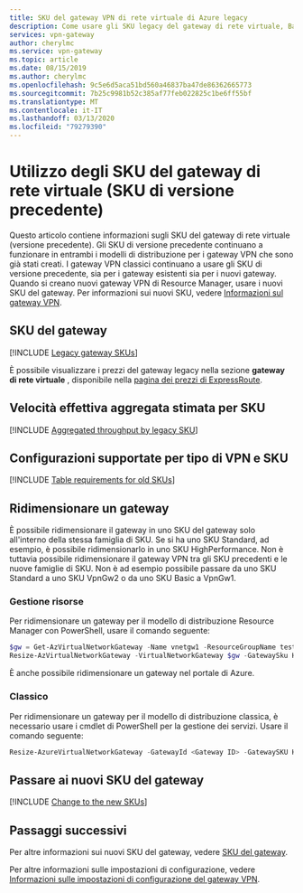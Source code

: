 ```yaml
---
title: SKU del gateway VPN di rete virtuale di Azure legacy
description: Come usare gli SKU legacy del gateway di rete virtuale, Basic, Standard e HighPerformance.
services: vpn-gateway
author: cherylmc
ms.service: vpn-gateway
ms.topic: article
ms.date: 08/15/2019
ms.author: cherylmc
ms.openlocfilehash: 9c5e6d5aca51bd560a46837ba47de86362665773
ms.sourcegitcommit: 7b25c9981b52c385af77feb022825c1be6ff55bf
ms.translationtype: MT
ms.contentlocale: it-IT
ms.lasthandoff: 03/13/2020
ms.locfileid: "79279390"
---
```

# <a name="working-with-virtual-network-gateway-skus-legacy-skus"></a>Utilizzo degli SKU del gateway di rete virtuale (SKU di versione precedente)

Questo articolo contiene informazioni sugli SKU del gateway di rete virtuale (versione precedente). Gli SKU di versione precedente continuano a funzionare in entrambi i modelli di distribuzione per i gateway VPN che sono già stati creati. I gateway VPN classici continuano a usare gli SKU di versione precedente, sia per i gateway esistenti sia per i nuovi gateway. Quando si creano nuovi gateway VPN di Resource Manager, usare i nuovi SKU del gateway. Per informazioni sui nuovi SKU, vedere [Informazioni sul gateway VPN](vpn-gateway-about-vpngateways.md).

## <a name="gwsku"></a>SKU del gateway

[!INCLUDE [Legacy gateway SKUs](../../includes/vpn-gateway-gwsku-legacy-include.md)]

È possibile visualizzare i prezzi del gateway legacy nella sezione **gateway di rete virtuale** , disponibile nella [pagina dei prezzi di ExpressRoute](https://azure.microsoft.com/pricing/details/expressroute).

## <a name="agg"></a>Velocità effettiva aggregata stimata per SKU

[!INCLUDE [Aggregated throughput by legacy SKU](../../includes/vpn-gateway-table-gwtype-legacy-aggtput-include.md)]

## <a name="config"></a>Configurazioni supportate per tipo di VPN e SKU

[!INCLUDE [Table requirements for old SKUs](../../includes/vpn-gateway-table-requirements-legacy-sku-include.md)]

## <a name="resize"></a>Ridimensionare un gateway

È possibile ridimensionare il gateway in uno SKU del gateway solo all'interno della stessa famiglia di SKU. Se si ha uno SKU Standard, ad esempio, è possibile ridimensionarlo in uno SKU HighPerformance. Non è tuttavia possibile ridimensionare il gateway VPN tra gli SKU precedenti e le nuove famiglie di SKU. Non è ad esempio possibile passare da uno SKU Standard a uno SKU VpnGw2 o da uno SKU Basic a VpnGw1.

### <a name="resource-manager"></a>Gestione risorse

Per ridimensionare un gateway per il modello di distribuzione Resource Manager con PowerShell, usare il comando seguente:

```powershell
$gw = Get-AzVirtualNetworkGateway -Name vnetgw1 -ResourceGroupName testrg
Resize-AzVirtualNetworkGateway -VirtualNetworkGateway $gw -GatewaySku HighPerformance
```

È anche possibile ridimensionare un gateway nel portale di Azure.

### <a name="classicresize"></a>Classico

Per ridimensionare un gateway per il modello di distribuzione classica, è necessario usare i cmdlet di PowerShell per la gestione dei servizi. Usare il comando seguente:

```powershell
Resize-AzureVirtualNetworkGateway -GatewayId <Gateway ID> -GatewaySKU HighPerformance
```

## <a name="change"></a>Passare ai nuovi SKU del gateway

[!INCLUDE [Change to the new SKUs](../../includes/vpn-gateway-gwsku-change-legacy-sku-include.md)]

## <a name="next-steps"></a>Passaggi successivi

Per altre informazioni sui nuovi SKU del gateway, vedere [SKU del gateway](vpn-gateway-about-vpngateways.md#gwsku).

Per altre informazioni sulle impostazioni di configurazione, vedere [Informazioni sulle impostazioni di configurazione del gateway VPN](vpn-gateway-about-vpn-gateway-settings.md).
